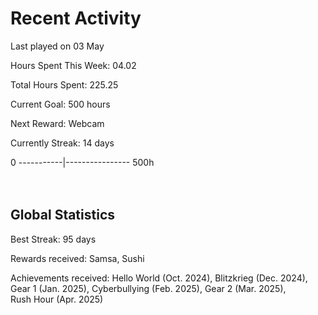 # Recent Activity
Last played on 03 May  

Hours Spent This Week: 04.02  

Total Hours Spent: 225.25  

Current Goal: 500 hours  

Next Reward: Webcam

Currently Streak: 14 days 

0 -----------|---------------- 500h  
<br><br>

## Global Statistics
Best Streak: 95 days

Rewards received: Samsa, Sushi

Achievements received: Hello World (Oct. 2024), Blitzkrieg (Dec. 2024), Gear 1 (Jan. 2025), Cyberbullying (Feb. 2025), Gear 2 (Mar. 2025),  
Rush Hour (Apr. 2025)
